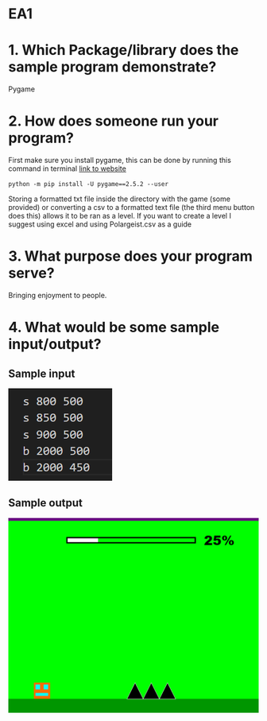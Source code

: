# EA1

# 1. Which Package/library does the sample program demonstrate?

Pygame

# 2. How does someone run your program?

First make sure you install pygame, this can be done by running this command in terminal [link to website](https://www.pygame.org/news)

    python -m pip install -U pygame==2.5.2 --user

Storing a formatted txt file inside the directory with the game (some provided) or converting a csv to a formatted text file (the third menu button does this) allows it to be ran as a level. If you want to create a level I suggest using excel and using Polargeist.csv as a guide

# 3. What purpose does your program serve?

Bringing enjoyment to people. 

# 4. What would be some sample input/output?

## Sample input 

![Sample input showing the format for spikes and blocks](image.png) 

## Sample output 

![Sample output of the level loading the spikes from the input](image-1.png)
